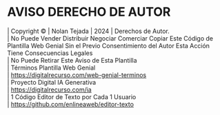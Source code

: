 # AVISO DERECHO DE AUTOR
 
| Copyright © | Nolan Tejada | 2024 | Derechos de Autor.<br> 
| No Puede Vender Distribuir Negociar Comerciar Copiar Este Código de Plantilla Web Genial Sin el Previo Consentimiento del Autor Esta Acción Tiene Consecuencias Legales<br>
| No Puede Retirar Este Aviso de Esta Plantilla<br>
| Términos Plantilla Web Genial<br> 
| https://digitalrecurso.com/web-genial-terminos<br>
| Proyecto Digital IA Generativa<br> 
| https://digitalrecurso.com/ia<br>
| 1 Código Editor de Texto por Cada 1 Usuario<br>
| https://github.com/enlineaweb/editor-texto<br>
